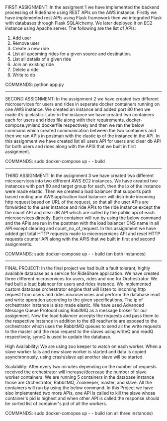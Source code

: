 FIRST ASSIGNMENT:
In the assigment 1 we have implemented the backend processing of ​RideShare using REST APIs on the AWS instance. Firstly we have implemented rest APIs using Flask framework then we integrated Flask with databases through Flask SQLAlchemy. We later deployed it on EC2 instance using Apache server. 
The following are the list of APIs:
1. Add user
2. Remove user
3. Create a new ride
4. List all upcoming rides for a given source and destination.
5. List all details of a given ride
6. Join an existing ride
7. Delete a ride
8. Write to db

COMMANDS:
python app.py

-----------------------------------------------------

SECOND ASSIGNMENT:
In the assignment 2 we have created two different microservices for users and rides in seperate docker containers running on one AWS instance. We created an instance and added port 80 then we made it’s ip elastic. Later in the instance we have created two containers each for users and rides file along with their requirements, docker-compose.ymland dockerfile respectively and then we ran the below command which created communication between the two containers and then we ran APIs in postman with the elastic ip of the instance in the API.
In this assignment we have created list all users API for users and clear db API for both users and rides along with the APIS that we built in first assignment.


COMMANDS:
sudo docker-compose up - - build

-----------------------------------------------------


THIRD ASSIGNMENT:
In the assignment 3 we have created two different microservices into two different AWS EC2 instances. We have created two instances with port 80 and target group for each, then the ip of the instance were made elastic. Then we created a load balancer that supports path based routing and AWS application load balancer will distribute incoming http request based on URL of the request, so that all the user APIs are forwarded to the user instance and ride APIs to the ride instance except the the count API and clear dB API which are called by the public api of each microservices directly. Each container will run by using the below command and the APIs are run in the postman with the load balancer DNS name in all API except clearing and count_no_of_request.
In this assignment we have added get total HTTP requests made to miceroservices API and reset HTTP requests counter API along with the APIS that we built in first and second assignments.

COMMANDS: 
sudo docker-compose up - - build 
(on both instances)

-----------------------------------------------------

FINAL PROJECT:
In the final project we had built a fault tolerant, highly available database as a service for RideShare application. We have created three different microservices for users, rides and one for Orchestrator. We had built a load balancer for users and rides instance.
We implemented custom database orchestrator engine that will listen to incoming http request 
from users and rides microservices and perform the database read and write operation according to the given specifications. The ip of orchestrator instance is also made elastic.
We have used Advanced Message Queue Protocol using RabitMQ as a message broker for our assignment. Now the load balancer accepts the requests and pass them to the respective instance in addition to the dB read/write are exposed to the orchestrator which uses the RabbitMQ queues to send all the write requests to the master and the read request to the slaves using writeQ and readQ respectively, syncQ is used to update the database.

High Availability:
We are using zoo keeper to watch on each worker.
When a slave worker fails and new slave worker is started and data is copied asynchronously, using crash/slave api another slave will be started.

Scalability:
After every two minutes depending on the number of requests received the orchestrator will increase/decrease the number of slave worker containers.
We are running 5 containers in the database instance those are Orchestrator, RabbitMQ, Zookeeper, master, and slave. All the containers will run by using the below command.
In this Project we have also implemented two more APIs, one API is called to kill the slave whose container's pid is highest and when other API is called the response should be sorted list of container's pid of all the workers.

COMMANDS:
sudo docker-comopse up - - build 
(on all three instances)





